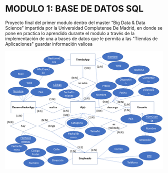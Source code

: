 # MODULO 1: BASE DE DATOS SQL

Proyecto final del primer modulo dentro del master “Big Data & Data Science” impartida por la Universidad Complutense De Madrid, en 
donde se pone en practica lo aprendido durante el modulo a través de la implementación de una a bases de datos que le permita a las 
"Tiendas de Aplicaciones" guardar información valiosa

<img src="https://github.com/mkneis/Master/blob/main/modulo1.BBDD-SQL/modelo.Entidad-Relacion.png" alt="Entidad-Relacion" width="1000"/>

